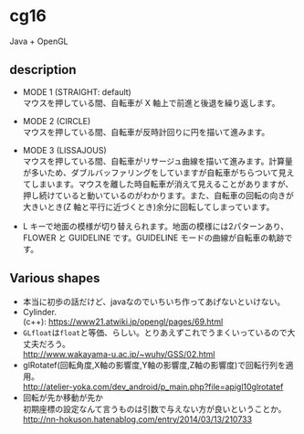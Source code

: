 # cg16
Java + OpenGL

## description

- MODE 1  (STRAIGHT: default)<br>
マウスを押している間、自転車が X 軸上で前進と後退を繰り返します。

- MODE 2 (CIRCLE) <br>
マウスを押している間、自転車が反時計回りに円を描いて進みます。

- MODE 3 (LISSAJOUS)<br>
マウスを押している間、自転車がリサージュ曲線を描いて進みます。計算量が多いため、ダブルバッファリングをしていますが自転車がちらついて見えてしまいます。マウスを離した時自転車が消えて見えることがありますが、押し続けていると動いているのがわかります。また、自転車の回転の向きが大きいとき(Z 軸と平行に近づくとき)余分に回転してしまっています。<br>


* L キーで地面の模様が切り替えられます。地面の模様には2パターンあり、FLOWER と GUIDELINE です。GUIDELINE モードの曲線が自転車の軌跡です。<br>

## Various shapes
- 本当に初歩の話だけど、javaなのでいちいち作ってあげないといけない。
- Cylinder.<br>(c++): https://www21.atwiki.jp/opengl/pages/69.html
- `GLfloat`は`float`と等価、らしい。とりあえずこれでうまくいっているので大丈夫だろう。<br>http://www.wakayama-u.ac.jp/~wuhy/GSS/02.html
- glRotatef(回転角度,X軸の影響度,Y軸の影響度,Z軸の影響度)で回転行列を適用。<br>http://atelier-yoka.com/dev_android/p_main.php?file=apigl10glrotatef
- 回転が先か移動が先か<br>初期座標の設定なんて言うものは引数で与えない方が良いということか。<br>http://nn-hokuson.hatenablog.com/entry/2014/03/13/210733
